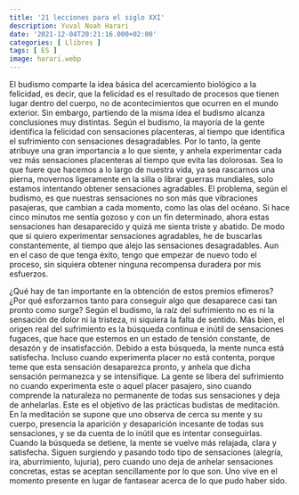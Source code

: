 ```yaml
---
title: '21 lecciones para el siglo XXI'
description: Yuval Noah Harari
date: '2021-12-04T20:21:16.000+02:00'
categories: [ Llibres ]
tags: [ ES ]
image: harari.webp
---
```


El budismo comparte la idea básica del acercamiento biológico a la felicidad, es decir, que la felicidad es el resultado de procesos que tienen lugar dentro del cuerpo, no de acontecimientos que ocurren en el mundo exterior. Sin embargo, partiendo de la misma idea el budismo alcanza conclusiones muy distintas. Según el budismo, la mayoría de la gente identifica la felicidad con sensaciones placenteras, al tiempo que identifica el sufrimiento con sensaciones desagradables. Por lo tanto, la gente atribuye una gran importancia a lo que siente, y anhela experimentar cada vez más sensaciones placenteras al tiempo que evita las dolorosas. Sea lo que fuere que hacemos a lo largo de nuestra vida, ya sea rascarnos una pierna, movernos ligeramente en la silla o librar guerras mundiales, solo estamos intentando obtener sensaciones agradables. El problema, según el budismo, es que nuestras sensaciones no son más que vibraciones pasajeras, que cambian a cada momento, como las olas del océano. Si hace cinco minutos me sentía gozoso y con un fin determinado, ahora estas sensaciones han desaparecido y quizá me sienta triste y abatido. De modo que si quiero experimentar sensaciones agradables, he de buscarlas constantemente, al tiempo que alejo las sensaciones desagradables. Aun en el caso de que tenga éxito, tengo que empezar de nuevo todo el proceso, sin siquiera obtener ninguna recompensa duradera por mis esfuerzos.

¿Qué hay de tan importante en la obtención de estos premios efímeros? ¿Por qué esforzarnos tanto para conseguir algo que desaparece casi tan pronto como surge? Según el budismo, la raíz del sufrimiento no es ni la sensación de dolor ni la tristeza, ni siquiera la falta de sentido. Más bien, el origen real del sufrimiento es la búsqueda continua e inútil de sensaciones fugaces, que hace que estemos en un estado de tensión constante, de desazón y de insatisfacción. Debido a esta búsqueda, la mente nunca está satisfecha. Incluso cuando experimenta placer no está contenta, porque teme que esta sensación desaparezca pronto, y anhela que dicha sensación permanezca y se intensifique. La gente se libera del sufrimiento no cuando experimenta este o aquel placer pasajero, sino cuando comprende la naturaleza no permanente de todas sus sensaciones y deja de anhelarlas. Este es el objetivo de las prácticas budistas de meditación. En la meditación se supone que uno observa de cerca su mente y su cuerpo, presencia la aparición y desaparición incesante de todas sus sensaciones, y se da cuenta de lo inútil que es intentar conseguirlas. Cuando la búsqueda se detiene, la mente se vuelve más relajada, clara y satisfecha. Siguen surgiendo y pasando todo tipo de sensaciones (alegría, ira, aburrimiento, lujuria), pero cuando uno deja de anhelar sensaciones concretas, estas se aceptan sencillamente por lo que son. Uno vive en el momento presente en lugar de fantasear acerca de lo que pudo haber sido.
